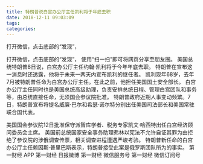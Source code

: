 ```yaml
---
title: 特朗普说白宫办公厅主任凯利将于年底去职
date: 2018-12-11 09:03:09
tags: 
categories: 
---
```

打开微信，点击底部的“发现”，
<!-- more -->
打开微信，点击底部的“发现”，
使用“扫一扫”即可将网页分享至朋友圈。
美国总统特朗普8日说，白宫办公厅主任约翰·凯利将于今年年底去职。
特朗普在宣布这一消息时还透露，他将于未来一两天内宣布凯利的继任者。
凯利现年68岁，去年7月被特朗普任命为白宫办公厅主任。在此之前，他担任美国国土安全部长。
白宫办公厅主任同时也是美国总统高级助理，负责安排总统日程、管理白宫团队和事务等，由总统直接任命，无须国会参议院批准。
特朗普政府近期人事变动频繁。7日，特朗普宣布将提名威廉·巴尔和希瑟·诺尔特分别出任美国司法部长和美国常驻联合国代表。
 
 
美国国会参议院12日批准保守派智库学者、税务专家凯文·哈西特出任白宫经济顾问委员会主席。
美国前总统国家安全事务助理弗林以宪法不允许自证其罪为由拒绝了参议院的涉俄调查传票，相关调查进程遭遇严峻考验。
特朗普新任命的白宫办公厅主任赖因斯·普里巴斯表示，特朗普接受此案是俄罗斯团队所为的事实。
第一财经
APP
第一财经
日报微博
第一财经
微信服务号
第一财经
微信订阅号
